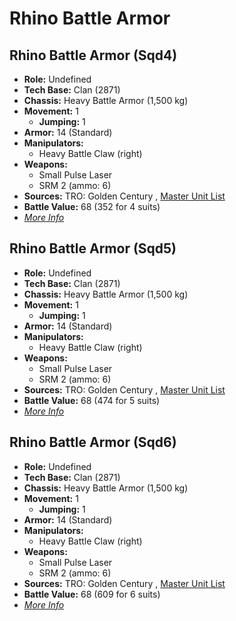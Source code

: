 # Rhino Battle Armor 

## Rhino Battle Armor (Sqd4) 

- **Role:** Undefined 
- **Tech Base:** Clan (2871) 
- **Chassis:** Heavy Battle Armor (1,500 kg) 
- **Movement:** 1 
  - **Jumping:** 1 
- **Armor:** 14 (Standard) 
- **Manipulators:** 
  - Heavy Battle Claw (right) 
- **Weapons:** 
  - Small Pulse Laser 
  - SRM 2 (ammo: 6) 
- **Sources:** TRO: Golden Century , [Master Unit List](http://masterunitlist.info/Unit/Details/9200) 
- **Battle Value:** 68 (352 for 4 suits) 
- [*More Info*](rhino_battle_armor/rhino_battle_armor_sqd4.md) 

## Rhino Battle Armor (Sqd5) 

- **Role:** Undefined 
- **Tech Base:** Clan (2871) 
- **Chassis:** Heavy Battle Armor (1,500 kg) 
- **Movement:** 1 
  - **Jumping:** 1 
- **Armor:** 14 (Standard) 
- **Manipulators:** 
  - Heavy Battle Claw (right) 
- **Weapons:** 
  - Small Pulse Laser 
  - SRM 2 (ammo: 6) 
- **Sources:** TRO: Golden Century , [Master Unit List](http://masterunitlist.info/Unit/Details/4912) 
- **Battle Value:** 68 (474 for 5 suits) 
- [*More Info*](rhino_battle_armor/rhino_battle_armor_sqd5.md) 

## Rhino Battle Armor (Sqd6) 

- **Role:** Undefined 
- **Tech Base:** Clan (2871) 
- **Chassis:** Heavy Battle Armor (1,500 kg) 
- **Movement:** 1 
  - **Jumping:** 1 
- **Armor:** 14 (Standard) 
- **Manipulators:** 
  - Heavy Battle Claw (right) 
- **Weapons:** 
  - Small Pulse Laser 
  - SRM 2 (ammo: 6) 
- **Sources:** TRO: Golden Century , [Master Unit List](http://masterunitlist.info/Unit/Details/9201) 
- **Battle Value:** 68 (609 for 6 suits) 
- [*More Info*](rhino_battle_armor/rhino_battle_armor_sqd6.md) 

